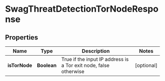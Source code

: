 
# SwagThreatDetectionTorNodeResponse

## Properties
Name | Type | Description | Notes
------------ | ------------- | ------------- | -------------
**isTorNode** | **Boolean** | True if the input IP address is a Tor exit node, false otherwise |  [optional]



